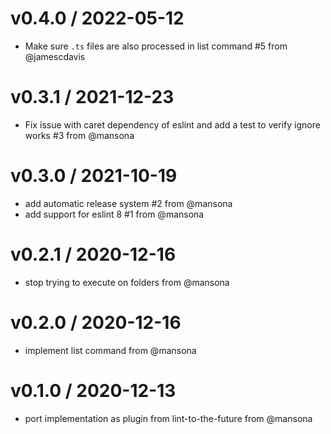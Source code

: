 v0.4.0 / 2022-05-12
==================
* Make sure `.ts` files are also processed in list command #5 from @jamescdavis

v0.3.1 / 2021-12-23
==================
* Fix issue with caret dependency of eslint and add a test to verify ignore works #3 from @mansona

v0.3.0 / 2021-10-19
==================
* add automatic release system #2 from @mansona
* add support for eslint 8 #1 from @mansona

v0.2.1 / 2020-12-16
==================
* stop trying to execute on folders from @mansona

v0.2.0 / 2020-12-16
==================
* implement list command from @mansona

v0.1.0 / 2020-12-13
==================
* port implementation as plugin from lint-to-the-future from @mansona
